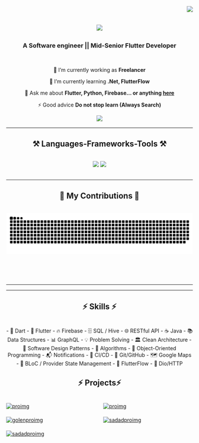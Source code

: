 <img align="right" src="https://visitor-badge.laobi.icu/badge?page_id=salesp07.salesp07" />

<h1 align="center">
    <img src="https://readme-typing-svg.herokuapp.com/?font=Righteous&size=35&center=true&vCenter=true&width=500&height=70&duration=4000&lines=Hi+There!+👋;+I'm+Abdelrahman+Amr!;" />
</h1>

<h3 align="center">A Software engineer || Mid-Senior Flutter Developer</h3>

<br/>

<div align="center">
 
 🔭 I’m currently working as **Freelancer**
 
 🌱 I’m currently learning **.Net, FlutterFlow**

💬 Ask me about **Flutter, Python, Firebase... or anything [here](https://github.com/abdo6400/abdo6400/issues)**

⚡ Good advice **Do not stop learn (Always Search)**

 </div>
 
<div align="center"> 
  <a href="https://www.linkedin.com/in/abdelrahman-amr-729400204/" target="_blank">
    <img src="https://img.shields.io/badge/LinkedIn-0077B5?style=for-the-badge&logo=linkedin&logoColor=white" target="_blank" />
  </a>
</div>

 <hr/>
 
<h2 align="center">⚒️ Languages-Frameworks-Tools ⚒️</h2>
<br/>
<div align="center">
    <img src="https://skillicons.dev/icons?i=flutter,dart,html,css,vscode,github,figma,git,ios,andriod" />
    <img src="https://skillicons.dev/icons?i=nodejs,python,javascript,typescript,express,firebase,mongodb,c,java,nextjs,mysql,flask" /><br>
</div>

<br/>
<hr/>

<div align="center">
  <h2>🐍 My Contributions 🐍</h2>
  <br>
  <img alt="snake eating my contributions" src="https://raw.githubusercontent.com/salesp07/salesp07/output/github-contribution-grid-snake.svg" />
  
  <br/><br/><br/>
</div>

<hr/>

<hr/>

<h2 align="center">⚡ Skills ⚡</h2>
<br>
<div align=center>
- 🎯 Dart
- 📱 Flutter
- 🔥 Firebase
- 🗄️ SQL / Hive
- 🌐 RESTful API
- ☕ Java
- 📚 Data Structures
- 📊 GraphQL
- 💡 Problem Solving
- 🏛️ Clean Architecture
- 🔄 Software Design Patterns
- 🧠 Algorithms
- 🔄 Object-Oriented Programming
- 📬 Notifications
- 🚀 CI/CD
- 📝 Git/GitHub
- 🗺️ Google Maps
- 🔄 BLoC / Provider State Management
- 🌊 FlutterFlow
- 🚀 Dio/HTTP
</div>

<h2 align="center">⚡ Projects⚡</h2>
<br>
<div style="display: grid; grid-template-columns: repeat(2, 1fr); gap: 20px; justify-content: center;">
   <a href="https://play.google.com/store/apps/details?id=com.addustor.addustor_project" target="_blank">
      <img src="https://github.com/abdo6400/abdo6400/assets/84652350/1a66480c-db35-4909-ad0a-6e423d232cd6" alt="proimg" style="width: 100%;">
  </a>
    <a href="https://play.google.com/store/apps/details?id=com.albasheq.albasheq" target="_blank">
    <img src="https://github.com/abdo6400/abdo6400/assets/84652350/0ad8a2a9-1558-426e-92e6-28f1a0bcdad2" alt="proimg" style="width: 100%;">

  </a>
    <a href="https://play.google.com/store/apps/details?id=com.goldenmark.golden_mark" target="_blank">
   <img src="https://github.com/abdo6400/abdo6400/assets/84652350/205cd0db-c65d-407e-aad1-6b5797fc75b8" alt="golenproimg" style="width: 100%;">
  </a>
  
 <a href="https://play.google.com/store/apps/details?id=com.sadad.sadad" target="_blank">
   <img src="https://github.com/abdo6400/abdo6400/assets/84652350/e86f9519-8421-4f55-835b-4ac97cfe6d20" alt="sadadproimg" style="width: 100%;">
  </a>
   <a href="https://play.google.com/store/apps/details?id=com.sadad.sadad" target="_blank">
   <img src="https://github.com/abdo6400/abdo6400/assets/84652350/e5de7a32-b106-4894-8663-2fe9df2a9def" alt="sadadproimg" style="width: 100%;">
  </a>
</div>



<br/><br/>
